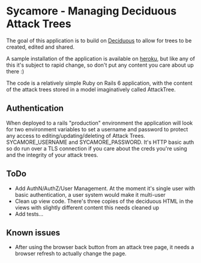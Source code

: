 # Sycamore - Managing Deciduous Attack Trees

The goal of this application is to build on [Deciduous](https://www.deciduous.app/) to allow for trees to be created, edited and shared.

A sample installation of the application is available on [heroku](http://sycamore.pwndland.uk), but like any of this it's subject to rapid change, so don't put any content you care about up there :)

The code is a relatively simple Ruby on Rails 6 application, with the content of the attack trees stored in a model imaginatively called AttackTree.

## Authentication

When deployed to a rails "production" environment the application will look for two environment variables to set a username and password to protect any access to editing/updating/deleting of Attack Trees. SYCAMORE_USERNAME and SYCAMORE_PASSWORD. It's HTTP basic auth so do run over a TLS connection if you care about the creds you're using and the integrity of your attack trees.

## ToDo

- Add AuthN/AuthZ/User Management. At the moment it's single user with basic authentication, a user system would make it multi-user
- Clean up view code. There's three copies of the deciduous HTML in the views with slightly different content this needs cleaned up
- Add tests...

## Known issues

- After using the browser back button from an attack tree page, it needs a browser refresh to actually change the page.
